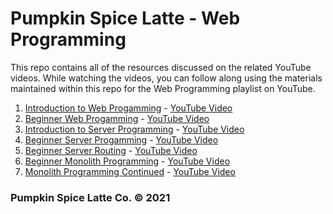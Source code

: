 # Pumpkin Spice Latte - Web Programming

This repo contains all of the resources discussed on the related YouTube videos.
While watching the videos, you can follow along using the materials maintained
within this repo for the Web Programming playlist on YouTube.

1. [Introduction to Web Progamming](./introtoweb.pdf) - [YouTube Video](https://youtu.be/HXSABb9Jpo8)
2. [Beginner Web Progamming](./basicweb) - [YouTube Video](https://youtu.be/9MZtw0Mh9oY)
3. [Introduction to Server Programming](./introtoservers.pdf) - [YouTube Video](https://youtu.be/bTuhZWoOgsU)
4. [Beginner Server Progamming](./basicserver) - [YouTube Video](https://youtu.be/vH8cB6uxEN4)
5. [Beginner Server Routing](./basicrouting) - [YouTube Video](https://youtu.be/pc2oCi-ZTjU)
6. [Beginner Monolith Programming](./basicmonolith) - [YouTube Video](https://youtu.be/LsocxaeTHcc)
7. [Monolith Programming Continued](./basicmonolith) - [YouTube Video](./basicmonolith/beginnermonolith.pdf)

### Pumpkin Spice Latte Co. © 2021
